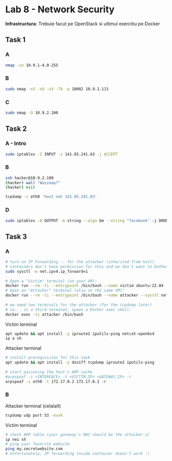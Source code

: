 # Lab 8 - Network Security

**Infrastructura:** Trebuie facut pe OpenStack si ultimul exercitiu pe Docker


## Task 1
### A
```bash
nmap -sn 10.9.1-4.0-255
```

### B
```bash
sudo nmap -sS -sU -sV -T4 -p 10002 10.9.1.113
```

### C
```bash
sudo nmap -O 10.9.2.100
```

## Task 2

### A - Intro
```bash
sudo iptables -I INPUT -s 141.85.241.63 -j ACCEPT
```

### B 
```bash
ssh hacker@10.9.2.100
(hacker) wall "Wazzaap?"
(hacker) exit

tcpdump -i eth0 'host not 141.85.241.63'

```

### D
```bash
sudo iptables -A OUTPUT -m string --algo bm --string "facebook" -j DROP
```

## Task 3

### A

```bash
# turn on IP Forwarding -- for the attacker (inherited from host)
# containers don't have permission for this and we don't want to bother with capabilities
sudo sysctl -w net.ipv4.ip_forward=1
 
# Open a "Victim" terminal (on your VM):
docker run --rm -ti --entrypoint /bin/bash --name victim ubuntu:22.04
# Open an "Attacker" terminal (also on the same VM):
docker run --rm -ti --entrypoint /bin/bash --name attacker --sysctl net.ipv4.ip_forward=1 ubuntu:22.04
 
# we need two terminals for the attacker (for the tcpdump later)
# so... in a third terminal, spawn a Docker exec shell:
docker exec -ti attacker /bin/bash
```
Victim terminal
```bash
apt update && apt install -y iproute2 iputils-ping netcat-openbsd
ip a sh
```
Attacker terminal
```bash
# install prerequisites for this task
apt update && apt install -y dsniff tcpdump iproute2 iputils-ping
 
# start poisoning the host's ARP cache
#arpspoof -i <INTERFACE> -t <VICTIM_IP> <GATEWAY_IP> -r
arpspoof -i eth0 -t 172.17.0.2 172.17.0.1 -r
```

### B
Attacker terminal (celalalt)
```bash
tcpdump udp port 53 -nvvX
```
Victim terminal
```bash
# check ARP table (your gateway's MAC should be the attacker's)
ip nei sh
# ping your favorite website
ping my.secretwebsite.com
# Unfortunately, IP forwarding inside container doesn't work :(
```
